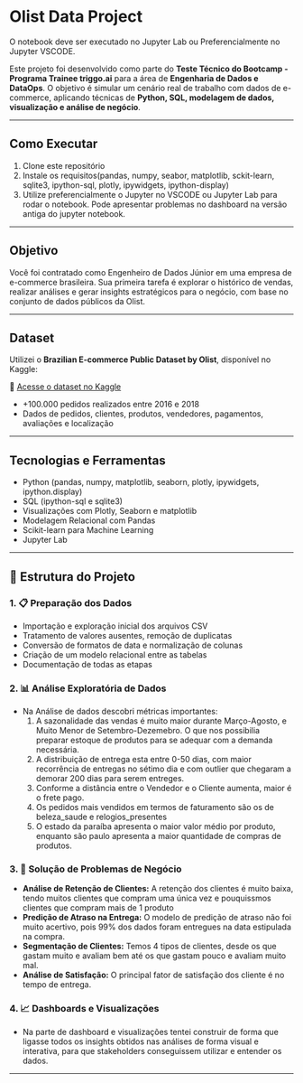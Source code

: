 # Olist Data Project 
O notebook deve ser executado no Jupyter Lab ou Preferencialmente no Jupyter VSCODE.


Este projeto foi desenvolvido como parte do **Teste Técnico do Bootcamp - Programa Trainee triggo.ai** para a área de **Engenharia de Dados e DataOps**. O objetivo é simular um cenário real de trabalho com dados de e-commerce, aplicando técnicas de **Python, SQL, modelagem de dados, visualização e análise de negócio**.

---
## Como Executar

1. Clone este repositório
2. Instale os requisitos(pandas, numpy, seabor, matplotlib, sckit-learn, sqlite3, ipython-sql, plotly, ipywidgets, ipython-display)
3. Utilize preferencialmente o Jupyter no VSCODE ou Jupyter Lab para rodar o notebook. Pode apresentar problemas no dashboard na versão antiga do jupyter notebook.

---

##  Objetivo

Você foi contratado como Engenheiro de Dados Júnior em uma empresa de e-commerce brasileira. Sua primeira tarefa é explorar o histórico de vendas, realizar análises e gerar insights estratégicos para o negócio, com base no conjunto de dados públicos da Olist.

---

##  Dataset

Utilizei o **Brazilian E-commerce Public Dataset by Olist**, disponível no Kaggle:

🔗 [Acesse o dataset no Kaggle](https://www.kaggle.com/datasets/olistbr/brazilian-ecommerce)

- +100.000 pedidos realizados entre 2016 e 2018
- Dados de pedidos, clientes, produtos, vendedores, pagamentos, avaliações e localização

---

## Tecnologias e Ferramentas

- Python (pandas, numpy, matplotlib, seaborn, plotly, ipywidgets, ipython.display)
- SQL (ipython-sql e sqlite3)
- Visualizações com Plotly, Seaborn e matplotlib
- Modelagem Relacional com Pandas
- Scikit-learn para Machine Learning
- Jupyter Lab

---

## 🧪 Estrutura do Projeto

### 1. 📋 Preparação dos Dados

- Importação e exploração inicial dos arquivos CSV
- Tratamento de valores ausentes, remoção de duplicatas
- Conversão de formatos de data e normalização de colunas
- Criação de um modelo relacional entre as tabelas
- Documentação de todas as etapas

### 2. 📊 Análise Exploratória de Dados

- Na Análise de dados descobri métricas importantes:
  1. A sazonalidade das vendas é muito maior durante Março-Agosto, e Muito Menor de Setembro-Dezemebro. O que nos possibilia preparar estoque de produtos para se adequar com a demanda necessária.
  2. A distribuição de entrega esta entre 0-50 dias, com maior recorrência de entregas no sétimo dia e com outlier que chegaram a demorar 200 dias para serem entreges.
  3. Conforme a distância entre o Vendedor e o Cliente aumenta, maior é o frete pago.
  4. Os pedidos mais vendidos em termos de faturamento são os de beleza_saude e relogios_presentes
  5. O estado da paraíba apresenta o maior valor médio por produto, enquanto são paulo apresenta a maior quantidade de compras de produtos.
 
### 3. 🧠 Solução de Problemas de Negócio

- **Análise de Retenção de Clientes:** A retenção dos clientes é muito baixa, tendo muitos clientes que compram uma única vez e pouquissmos clientes que compram mais de 1 produto
- **Predição de Atraso na Entrega:** O modelo de predição de atraso não foi muito acertivo, pois 99% dos dados foram entregues na data estipulada na compra.
- **Segmentação de Clientes:** Temos 4 tipos de clientes, desde os que gastam muito e avaliam bem até os que gastam pouco e avaliam muito mal.
- **Análise de Satisfação:** O principal fator de satisfação dos cliente é no tempo de entrega.

### 4. 📈 Dashboards e Visualizações

- Na parte de dashboard e visualizações tentei construir de forma que ligasse todos os insights obtidos nas análises de forma visual e interativa, para que stakeholders conseguissem utilizar e entender os dados.

---





